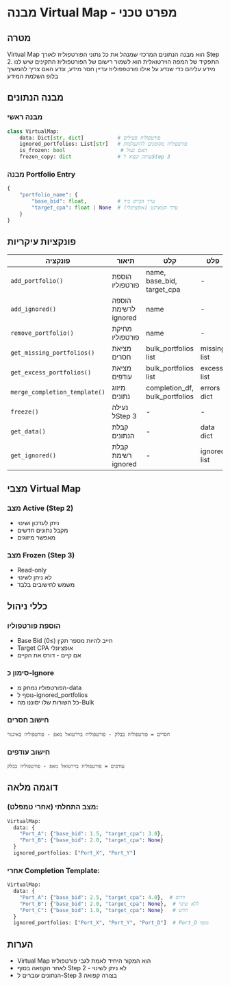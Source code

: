 # מבנה Virtual Map - מפרט טכני

## מטרה
Virtual Map הוא מבנה הנתונים המרכזי שמנהל את כל נתוני הפורטפוליוז לאורך Step 2.
התפקיד של המפה הוירטואלית הוא לשמור רישום של הפורטפוליוז התקינים שיש לנו מידע עליהם כדי שנדע על אילו פורטפפוליוז עדיין חסר מידע, ונדע האם צריך להמשיך בלופ השלמת המידע

## מבנה הנתונים

### מבנה ראשי
```python
class VirtualMap:
    data: Dict[str, dict]           # פורטפוליוז פעילים
    ignored_portfolios: List[str]   # פורטפוליוז מסומנים להתעלמות
    is_frozen: bool                  # האם נעול
    frozen_copy: dict               # עותק קפוא לStep 3
```

### מבנה Portfolio Entry
```python
{
    "portfolio_name": {
        "base_bid": float,          # ערך הבייס ביד
        "target_cpa": float | None  # ערך הטארגט (אופציונלי)
    }
}
```

## פונקציות עיקריות

| פונקציה | תיאור | קלט | פלט |
|----------|--------|------|------|
| `add_portfolio()` | הוספת פורטפוליו | name, base_bid, target_cpa | - |
| `add_ignored()` | הוספה לרשימת ignored | name | - |
| `remove_portfolio()` | מחיקת פורטפוליו | name | - |
| `get_missing_portfolios()` | מציאת חסרים | bulk_portfolios list | missing list |
| `get_excess_portfolios()` | מציאת עודפים | bulk_portfolios list | excess list |
| `merge_completion_template()` | מיזוג נתונים | completion_df, bulk_portfolios | errors dict |
| `freeze()` | נעילה לStep 3 | - | - |
| `get_data()` | קבלת הנתונים | - | data dict |
| `get_ignored()` | קבלת רשימת ignored | - | ignored list |

## מצבי Virtual Map

### מצב Active (Step 2)
- ניתן לעדכון ושינוי
- מקבל נתונים חדשים
- מאפשר מיזוגים

### מצב Frozen (Step 3)
- Read-only
- לא ניתן לשינוי
- משמש לחישובים בלבד

## כללי ניהול

### הוספת פורטפוליו
- Base Bid חייב להיות מספר תקין (≥0)
- Target CPA אופציונלי
- אם קיים - דורס את הקיים

### סימון כ-Ignore
- הפורטפוליו נמחק מ-data
- נוסף ל-ignored_portfolios
- כל השורות שלו יסוננו מה-Bulk

### חישוב חסרים
```
חסרים = פורטפוליוז בבלק - פורטפוליוז בוירטואל מאפ - פורטפוליוז באיגנור
```

### חישוב עודפים
```
עודפים = פורטפוליוז בוירטואל מאפ - פורטפוליוז בבלק
```

## דוגמה מלאה

### מצב התחלתי (אחרי טמפלט):
```python
VirtualMap:
  data: {
    "Port_A": {"base_bid": 1.5, "target_cpa": 3.0},
    "Port_B": {"base_bid": 2.0, "target_cpa": None}
  }
  ignored_portfolios: ["Port_X", "Port_Y"]
```

### אחרי Completion Template:
```python
VirtualMap:
  data: {
    "Port_A": {"base_bid": 2.5, "target_cpa": 4.0},  # דרוס
    "Port_B": {"base_bid": 2.0, "target_cpa": None},  # ללא שינוי
    "Port_C": {"base_bid": 1.0, "target_cpa": None}   # חדש
  }
  ignored_portfolios: ["Port_X", "Port_Y", "Port_D"]  # Port_D נוסף
```

## הערות
- Virtual Map הוא המקור היחיד לאמת לגבי פורטפוליוז
- לאחר הקפאה בסוף Step 2 - לא ניתן לשינוי
- הנתונים עוברים ל-Step 3 בצורה קפואה
